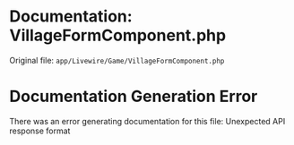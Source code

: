 # Documentation: VillageFormComponent.php

Original file: `app/Livewire/Game/VillageFormComponent.php`

# Documentation Generation Error

There was an error generating documentation for this file: Unexpected API response format